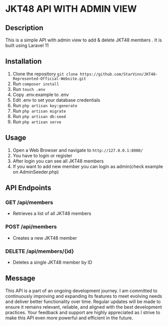 # JKT48 API WITH ADMIN VIEW
## Description
This is a simple API with admin view to add & delete JKT48 members . It is built using Laravel 11 
## Installation
1. Clone the repository `git clone https://github.com/StarVinn/JKT48-Represented-Official-Website.git`
2. Run `composer install`
3. Run `touch .env`
4. Copy .env.example to .env
5. Edit .env to set your database credentials
6. Run `php artisan key:generate`
7. Run `php artisan migrate`
8. Run `php artisan db:seed`
9. Run `php artisan serve`

## Usage
1. Open a Web Browser and navigate to `http://127.0.0.1:8000/`
2. You have to login or register 
3. After login you can see all JKT48 members
4. If you want to add new member you can login as admin(check example on AdminSeeder.php)


## API Endpoints
### GET /api/members
- Retrieves a list of all JKT48 members
### POST /api/members
- Creates a new JKT48 member
### DELETE /api/members/{id}
- Deletes a single JKT48 member by ID


## Message
This API is a part of an ongoing development journey. I am committed to continuously improving and expanding its features to meet evolving needs and deliver better functionality over time. Regular updates will be made to ensure it remains relevant, reliable, and aligned with the best development practices. Your feedback and support are highly appreciated as I strive to make this API even more powerful and efficient in the future.
